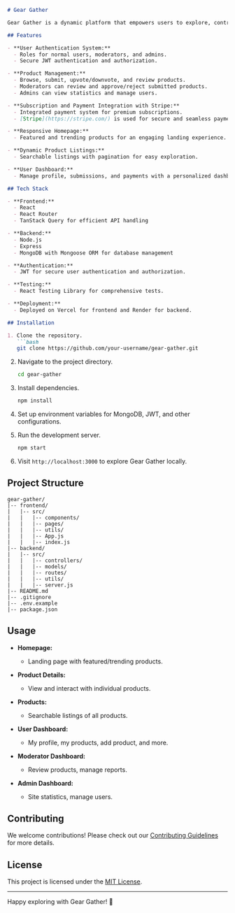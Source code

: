 
```markdown
# Gear Gather

Gear Gather is a dynamic platform that empowers users to explore, contribute, and interact with a diverse array of products. Whether you're a user searching for the latest gear or an admin managing the platform, Gear Gather has you covered.

## Features

- **User Authentication System:**
  - Roles for normal users, moderators, and admins.
  - Secure JWT authentication and authorization.

- **Product Management:**
  - Browse, submit, upvote/downvote, and review products.
  - Moderators can review and approve/reject submitted products.
  - Admins can view statistics and manage users.

- **Subscription and Payment Integration with Stripe:**
  - Integrated payment system for premium subscriptions.
  - [Stripe](https://stripe.com/) is used for secure and seamless payment processing.

- **Responsive Homepage:**
  - Featured and trending products for an engaging landing experience.

- **Dynamic Product Listings:**
  - Searchable listings with pagination for easy exploration.

- **User Dashboard:**
  - Manage profile, submissions, and payments with a personalized dashboard.

## Tech Stack

- **Frontend:**
  - React
  - React Router
  - TanStack Query for efficient API handling

- **Backend:**
  - Node.js
  - Express
  - MongoDB with Mongoose ORM for database management

- **Authentication:**
  - JWT for secure user authentication and authorization.

- **Testing:**
  - React Testing Library for comprehensive tests.

- **Deployment:**
  - Deployed on Vercel for frontend and Render for backend.

## Installation

1. Clone the repository.
   ```bash
   git clone https://github.com/your-username/gear-gather.git
   ```

2. Navigate to the project directory.
   ```bash
   cd gear-gather
   ```

3. Install dependencies.
   ```bash
   npm install
   ```

4. Set up environment variables for MongoDB, JWT, and other configurations.

5. Run the development server.
   ```bash
   npm start
   ```

6. Visit `http://localhost:3000` to explore Gear Gather locally.

## Project Structure

```
gear-gather/
|-- frontend/
|   |-- src/
|   |   |-- components/
|   |   |-- pages/
|   |   |-- utils/
|   |   |-- App.js
|   |   |-- index.js
|-- backend/
|   |-- src/
|   |   |-- controllers/
|   |   |-- models/
|   |   |-- routes/
|   |   |-- utils/
|   |   |-- server.js
|-- README.md
|-- .gitignore
|-- .env.example
|-- package.json
```

## Usage

- **Homepage:**
  - Landing page with featured/trending products.

- **Product Details:**
  - View and interact with individual products.

- **Products:**
  - Searchable listings of all products.

- **User Dashboard:**
  - My profile, my products, add product, and more.

- **Moderator Dashboard:**
  - Review products, manage reports.

- **Admin Dashboard:**
  - Site statistics, manage users.

## Contributing

We welcome contributions! Please check out our [Contributing Guidelines](CONTRIBUTING.md) for more details.

## License

This project is licensed under the [MIT License](LICENSE).

---

Happy exploring with Gear Gather! 🚀
```